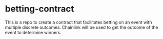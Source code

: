 # betting-contract
This is a repo to create a contract that facilitates betting on an event with multiple discrete outcomes. Chainlink will be used to get the outcome of the event to determine winners.